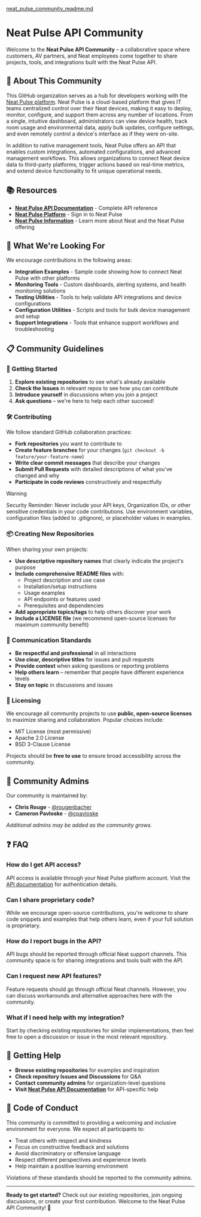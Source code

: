 [neat_pulse_community_readme.md](https://github.com/user-attachments/files/21778018/neat_pulse_community_readme.md)
# Neat Pulse API Community

Welcome to the **Neat Pulse API Community** – a collaborative space where customers, AV partners, and Neat employees come together to share projects, tools, and integrations built with the Neat Pulse API.

## 🌟 About This Community

This GitHub organization serves as a hub for developers working with the [Neat Pulse platform](https://pulse.neat.no). Neat Pulse is a cloud-based platform that gives IT teams centralized control over their Neat devices, making it easy to deploy, monitor, configure, and support them across any number of locations. From a single, intuitive dashboard, administrators can view device health, track room usage and environmental data, apply bulk updates, configure settings, and even remotely control a device's interface as if they were on-site.

In addition to native management tools, Neat Pulse offers an API that enables custom integrations, automated configurations, and advanced management workflows. This allows organizations to connect Neat device data to third-party platforms, trigger actions based on real-time metrics, and extend device functionality to fit unique operational needs.

## 📚 Resources

- **[Neat Pulse API Documentation](https://api.pulse.neat.no/docs/)** - Complete API reference
- **[Neat Pulse Platform](https://pulse.neat.no)** - Sign in to Neat Pulse
- **[Neat Pulse Information](https://neat.no/pulse)** - Learn more about Neat and the Neat Pulse offering

## 🤝 What We're Looking For

We encourage contributions in the following areas:

- **Integration Examples** - Sample code showing how to connect Neat Pulse with other platforms
- **Monitoring Tools** - Custom dashboards, alerting systems, and health monitoring solutions
- **Testing Utilities** - Tools to help validate API integrations and device configurations
- **Configuration Utilities** - Scripts and tools for bulk device management and setup
- **Support Integrations** - Tools that enhance support workflows and troubleshooting

## 📋 Community Guidelines

### 🌱 Getting Started
1. **Explore existing repositories** to see what's already available
2. **Check the Issues** in relevant repos to see how you can contribute
3. **Introduce yourself** in discussions when you join a project
4. **Ask questions** – we're here to help each other succeed!

### 🛠️ Contributing
We follow standard GitHub collaboration practices:

- **Fork repositories** you want to contribute to
- **Create feature branches** for your changes (`git checkout -b feature/your-feature-name`)
- **Write clear commit messages** that describe your changes
- **Submit Pull Requests** with detailed descriptions of what you've changed and why
- **Participate in code reviews** constructively and respectfully

> [!WARNING]
> Security Reminder: Never include your API keys, Organization IDs, or other sensitive credentials in your code contributions. Use environment variables, configuration files (added to .gitignore), or placeholder values in examples.



### 📦 Creating New Repositories
When sharing your own projects:

- **Use descriptive repository names** that clearly indicate the project's purpose
- **Include comprehensive README files** with:
  - Project description and use case
  - Installation/setup instructions
  - Usage examples
  - API endpoints or features used
  - Prerequisites and dependencies
- **Add appropriate topics/tags** to help others discover your work
- **Include a LICENSE file** (we recommend open-source licenses for maximum community benefit)

### 💬 Communication Standards
- **Be respectful and professional** in all interactions
- **Use clear, descriptive titles** for issues and pull requests
- **Provide context** when asking questions or reporting problems
- **Help others learn** – remember that people have different experience levels
- **Stay on topic** in discussions and issues

### 📄 Licensing
We encourage all community projects to use **public, open-source licenses** to maximize sharing and collaboration. Popular choices include:
- MIT License (most permissive)
- Apache 2.0 License
- BSD 3-Clause License

Projects should be **free to use** to ensure broad accessibility across the community.

## 👥 Community Admins

Our community is maintained by:

- **Chris Rouge** - [@rougenbacher](https://github.com/rougenbacher)
- **Cameron Pavloske** - [@cpavloske](https://github.com/cpavloske)

*Additional admins may be added as the community grows.*

## ❓ FAQ

### How do I get API access?
API access is available through your Neat Pulse platform account. Visit the [API documentation](https://api.pulse.neat.no/docs/) for authentication details.

### Can I share proprietary code?
While we encourage open-source contributions, you're welcome to share code snippets and examples that help others learn, even if your full solution is proprietary.

### How do I report bugs in the API?
API bugs should be reported through official Neat support channels. This community space is for sharing integrations and tools built with the API.

### Can I request new API features?
Feature requests should go through official Neat channels. However, you can discuss workarounds and alternative approaches here with the community.

### What if I need help with my integration?
Start by checking existing repositories for similar implementations, then feel free to open a discussion or issue in the most relevant repository.

## 🚀 Getting Help

- **Browse existing repositories** for examples and inspiration
- **Check repository Issues and Discussions** for Q&A
- **Contact community admins** for organization-level questions
- **Visit [Neat Pulse API Documentation](https://api.pulse.neat.no/docs/)** for API-specific help

## 📜 Code of Conduct

This community is committed to providing a welcoming and inclusive environment for everyone. We expect all participants to:

- Treat others with respect and kindness
- Focus on constructive feedback and solutions
- Avoid discriminatory or offensive language
- Respect different perspectives and experience levels
- Help maintain a positive learning environment

Violations of these standards should be reported to the community admins.

---

**Ready to get started?** Check out our existing repositories, join ongoing discussions, or create your first contribution. Welcome to the Neat Pulse API Community! 🎉
